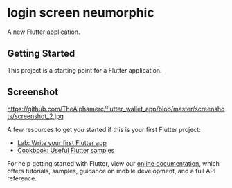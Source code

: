 # login screen neumorphic

A new Flutter application.

## Getting Started

This project is a starting point for a Flutter application.

## Screenshot

https://github.com/TheAlphamerc/flutter_wallet_app/blob/master/screenshots/screenshot_2.jpg


A few resources to get you started if this is your first Flutter project:

- [Lab: Write your first Flutter app](https://flutter.dev/docs/get-started/codelab)
- [Cookbook: Useful Flutter samples](https://flutter.dev/docs/cookbook)

For help getting started with Flutter, view our
[online documentation](https://flutter.dev/docs), which offers tutorials,
samples, guidance on mobile development, and a full API reference.
